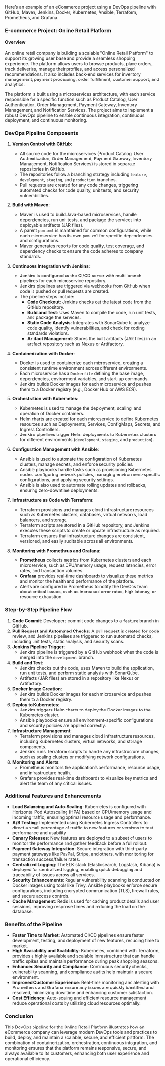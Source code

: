 Here’s an example of an eCommerce project using a DevOps pipeline with GitHub, Maven, Jenkins, Docker, Kubernetes, Ansible, Terraform, Prometheus, and Grafana.

### **E-commerce Project: Online Retail Platform**

#### **Overview**
An online retail company is building a scalable "Online Retail Platform" to support its growing user base and provide a seamless shopping experience. The platform allows users to browse products, place orders, track deliveries, manage their profiles, and access personalized recommendations. It also includes back-end services for inventory management, payment processing, order fulfillment, customer support, and analytics.

The platform is built using a microservices architecture, with each service responsible for a specific function such as Product Catalog, User Authentication, Order Management, Payment Gateway, Inventory Management, and Notification Services. The project aims to implement a robust DevOps pipeline to enable continuous integration, continuous deployment, and continuous monitoring.

### **DevOps Pipeline Components**

1. **Version Control with GitHub**:
   - All source code for the microservices (Product Catalog, User Authentication, Order Management, Payment Gateway, Inventory Management, Notification Services) is stored in separate repositories in GitHub.
   - The repositories follow a branching strategy including `feature`, `development`, `staging`, and `production` branches.
   - Pull requests are created for any code changes, triggering automated checks for code quality, unit tests, and security vulnerabilities.

2. **Build with Maven**:
   - Maven is used to build Java-based microservices, handle dependencies, run unit tests, and package the services into deployable artifacts (JAR files).
   - A parent `pom.xml` is maintained for common configurations, while each microservice has its own `pom.xml` for specific dependencies and configurations.
   - Maven generates reports for code quality, test coverage, and dependency checks to ensure the code adheres to company standards.

3. **Continuous Integration with Jenkins**:
   - Jenkins is configured as the CI/CD server with multi-branch pipelines for each microservice repository.
   - Jenkins pipelines are triggered via webhooks from GitHub when code is pushed or pull requests are created.
   - The pipeline steps include:
     - **Code Checkout**: Jenkins checks out the latest code from the GitHub repository.
     - **Build and Test**: Uses Maven to compile the code, run unit tests, and package the services.
     - **Static Code Analysis**: Integrates with SonarQube to analyze code quality, identify vulnerabilities, and check for coding standards violations.
     - **Artifact Management**: Stores the built artifacts (JAR files) in an artifact repository such as Nexus or Artifactory.

4. **Containerization with Docker**:
   - Docker is used to containerize each microservice, creating a consistent runtime environment across different environments.
   - Each microservice has a `Dockerfile` defining the base image, dependencies, environment variables, and start-up commands.
   - Jenkins builds Docker images for each microservice and pushes them to a Docker registry (e.g., Docker Hub or AWS ECR).

5. **Orchestration with Kubernetes**:
   - Kubernetes is used to manage the deployment, scaling, and operation of Docker containers.
   - Helm charts are created for each microservice to define Kubernetes resources such as Deployments, Services, ConfigMaps, Secrets, and Ingress Controllers.
   - Jenkins pipelines trigger Helm deployments to Kubernetes clusters for different environments (`development`, `staging`, and `production`).

6. **Configuration Management with Ansible**:
   - Ansible is used to automate the configuration of Kubernetes clusters, manage secrets, and enforce security policies.
   - Ansible playbooks handle tasks such as provisioning Kubernetes nodes, configuring network policies, managing environment-specific configurations, and applying security settings.
   - Ansible is also used to automate rolling updates and rollbacks, ensuring zero-downtime deployments.

7. **Infrastructure as Code with Terraform**:
   - Terraform provisions and manages cloud infrastructure resources such as Kubernetes clusters, databases, virtual networks, load balancers, and storage.
   - Terraform scripts are stored in a GitHub repository, and Jenkins executes these scripts to create or update infrastructure as required.
   - Terraform ensures that infrastructure changes are consistent, versioned, and easily auditable across all environments.

8. **Monitoring with Prometheus and Grafana**:
   - **Prometheus** collects metrics from Kubernetes clusters and each microservice, such as CPU/memory usage, request latencies, error rates, and transaction volumes.
   - **Grafana** provides real-time dashboards to visualize these metrics and monitor the health and performance of the platform.
   - Alerts are configured in Prometheus to notify the DevOps team about critical issues, such as increased error rates, high latency, or resource exhaustion.

### **Step-by-Step Pipeline Flow**

1. **Code Commit**: Developers commit code changes to a `feature` branch in GitHub.
2. **Pull Request and Automated Checks**: A pull request is created for code review, and Jenkins pipelines are triggered to run automated checks, including unit tests, static analysis, and security scans.
3. **Jenkins Pipeline Trigger**:
   - Jenkins pipeline is triggered by a GitHub webhook when the code is merged into the `development` branch.
4. **Build and Test**:
   - Jenkins checks out the code, uses Maven to build the application, run unit tests, and perform static analysis with SonarQube.
   - Artifacts (JAR files) are stored in a repository like Nexus or Artifactory.
5. **Docker Image Creation**:
   - Jenkins builds Docker images for each microservice and pushes them to a Docker registry.
6. **Deploy to Kubernetes**:
   - Jenkins triggers Helm charts to deploy the Docker images to the Kubernetes cluster.
   - Ansible playbooks ensure all environment-specific configurations and security policies are applied correctly.
7. **Infrastructure Management**:
   - Terraform provisions and manages cloud infrastructure resources, including Kubernetes clusters, virtual networks, and storage components.
   - Jenkins runs Terraform scripts to handle any infrastructure changes, such as scaling clusters or modifying network configurations.
8. **Monitoring and Alerts**:
   - Prometheus monitors the application’s performance, resource usage, and infrastructure health.
   - Grafana provides real-time dashboards to visualize key metrics and alert the team of any critical issues.

### **Additional Features and Enhancements**

- **Load Balancing and Auto-Scaling**: Kubernetes is configured with Horizontal Pod Autoscaling (HPA) based on CPU/memory usage and incoming traffic, ensuring optimal resource usage and performance.
- **A/B Testing**: Implemented using Kubernetes Ingress Controllers to direct a small percentage of traffic to new features or versions to test performance and usability.
- **Canary Releases**: New features are deployed to a subset of users to monitor the performance and gather feedback before a full rollout.
- **Payment Gateway Integration**: Secure integration with third-party payment gateways like PayPal, Stripe, and others, with monitoring for transaction success/failure rates.
- **Centralized Logging**: The ELK stack (Elasticsearch, Logstash, Kibana) is deployed for centralized logging, enabling quick debugging and traceability of issues across all services.
- **Security Enhancements**: Regular vulnerability scanning is conducted on Docker images using tools like Trivy. Ansible playbooks enforce secure configurations, including encrypted communication (TLS), firewall rules, and secure access controls.
- **Cache Management**: Redis is used for caching product details and user sessions, improving response times and reducing the load on the database.

### **Benefits of the Pipeline**

- **Faster Time to Market**: Automated CI/CD pipelines ensure faster development, testing, and deployment of new features, reducing time to market.
- **High Availability and Scalability**: Kubernetes, combined with Terraform, provides a highly available and scalable infrastructure that can handle traffic spikes and maintain performance during peak shopping seasons.
- **Enhanced Security and Compliance**: Continuous security checks, vulnerability scanning, and compliance audits help maintain a secure environment.
- **Improved Customer Experience**: Real-time monitoring and alerting with Prometheus and Grafana ensure any issues are quickly identified and resolved, minimizing downtime and enhancing customer satisfaction.
- **Cost Efficiency**: Auto-scaling and efficient resource management reduce operational costs by utilizing cloud resources optimally.

### **Conclusion**

This DevOps pipeline for the Online Retail Platform illustrates how an eCommerce company can leverage modern DevOps tools and practices to build, deploy, and maintain a scalable, secure, and efficient platform. The combination of containerization, orchestration, continuous integration, and monitoring ensures that the platform remains responsive, secure, and always available to its customers, enhancing both user experience and operational efficiency.